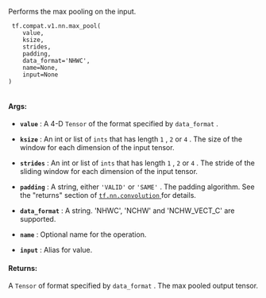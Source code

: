 Performs the max pooling on the input.



```
 tf.compat.v1.nn.max_pool(
    value,
    ksize,
    strides,
    padding,
    data_format='NHWC',
    name=None,
    input=None
)
 
```



#### Args:

- **`value`** : A 4-D  `Tensor`  of the format specified by  `data_format` .

- **`ksize`** : An int or list of  `ints`  that has length  `1` ,  `2`  or  `4` .
The size of the window for each dimension of the input tensor.

- **`strides`** : An int or list of  `ints`  that has length  `1` ,  `2`  or  `4` .
The stride of the sliding window for each dimension of the input tensor.

- **`padding`** : A string, either  `'VALID'`  or  `'SAME'` . The padding algorithm.
See the "returns" section of [ `tf.nn.convolution` ](https://tensorflow.google.cn/api_docs/python/tf/nn/convolution) for details.

- **`data_format`** : A string. 'NHWC', 'NCHW' and 'NCHW_VECT_C' are supported.

- **`name`** : Optional name for the operation.

- **`input`** : Alias for value.



#### Returns:
A  `Tensor`  of format specified by  `data_format` .
The max pooled output tensor.

